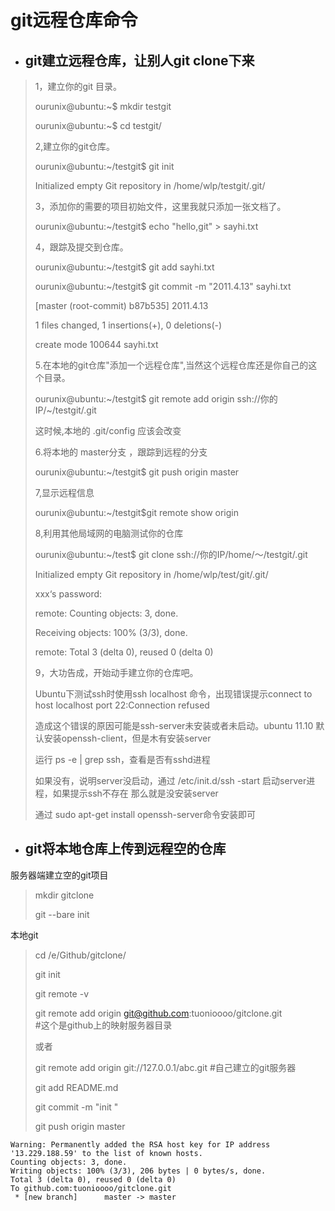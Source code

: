 # git远程仓库命令

* ## git建立远程仓库，让别人git clone下来

> 1，建立你的git 目录。
>
> ourunix@ubuntu:~$ mkdir testgit
>
> ourunix@ubuntu:~$ cd testgit/
>
> 2,建立你的git仓库。
>
> ourunix@ubuntu:~/testgit$ git init
>
> Initialized empty Git repository in /home/wlp/testgit/.git/
>
> 3，添加你的需要的项目初始文件，这里我就只添加一张文档了。
>
> ourunix@ubuntu:~/testgit$ echo "hello,git" &gt; sayhi.txt
>
> 4，跟踪及提交到仓库。
>
> ourunix@ubuntu:~/testgit$ git add sayhi.txt
>
> ourunix@ubuntu:~/testgit$ git commit -m "2011.4.13" sayhi.txt
>
> \[master \(root-commit\) b87b535\] 2011.4.13
>
> 1 files changed, 1 insertions\(+\), 0 deletions\(-\)
>
> create mode 100644 sayhi.txt
>
> 5.在本地的git仓库"添加一个远程仓库",当然这个远程仓库还是你自己的这个目录。
>
> ourunix@ubuntu:~/testgit$ git remote add origin ssh://你的IP/~/testgit/.git
>
> 这时候,本地的 .git/config 应该会改变
>
> 6.将本地的 master分支 ，跟踪到远程的分支
>
> ourunix@ubuntu:~/testgit$ git push origin master
>
> 7,显示远程信息
>
> ourunix@ubuntu:~/testgit$git remote show origin
>
> 8,利用其他局域网的电脑测试你的仓库
>
> ourunix@ubuntu:~/test$ git clone ssh://你的IP/home/～/testgit/.git
>
> Initialized empty Git repository in /home/wlp/test/git/.git/
>
> xxx‘s password:
>
> remote: Counting objects: 3, done.
>
> Receiving objects: 100% \(3/3\), done.
>
> remote: Total 3 \(delta 0\), reused 0 \(delta 0\)
>
> 9，大功告成，开始动手建立你的仓库吧。
>
> Ubuntu下测试ssh时使用ssh localhost 命令，出现错误提示connect to host localhost port 22:Connection refused
>
> 造成这个错误的原因可能是ssh-server未安装或者未启动。ubuntu 11.10 默认安装openssh-client，但是木有安装server
>
> 运行 ps -e \| grep ssh，查看是否有sshd进程
>
> 如果没有，说明server没启动，通过 /etc/init.d/ssh -start 启动server进程，如果提示ssh不存在 那么就是没安装server
>
> 通过 sudo apt-get install openssh-server命令安装即可

* ## git将本地仓库上传到远程空的仓库

服务器端建立空的git项目

> mkdir gitclone
>
> git --bare init

本地git

> cd /e/Github/gitclone/
>
> git init
>
> git remote -v
>
> git remote add origin git@github.com:tuonioooo/gitclone.git  
>     \#这个是github上的映射服务器目录
>
> 或者
>
> git remote add origin git://127.0.0.1/abc.git \#自己建立的git服务器
>
> git add README.md
>
> git commit -m "init "
>
> git push origin master

```
Warning: Permanently added the RSA host key for IP address '13.229.188.59' to the list of known hosts.
Counting objects: 3, done.
Writing objects: 100% (3/3), 206 bytes | 0 bytes/s, done.
Total 3 (delta 0), reused 0 (delta 0)
To github.com:tuonioooo/gitclone.git
 * [new branch]      master -> master
```





